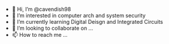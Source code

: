 - 👋 Hi, I’m @cavendish98
- 👀 I’m interested in computer arch and system security
- 🌱 I’m currently learning Digital Deisgn and Integrated Circuits
- 💞️ I’m looking to collaborate on ...
- 📫 How to reach me ...

<!---
cavendish98/cavendish98 is a ✨ special ✨ repository because its `README.md` (this file) appears on your GitHub profile.
You can click the Preview link to take a look at your changes.
--->
